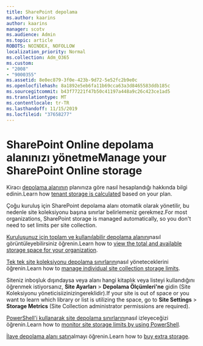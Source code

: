 ```yaml
---
title: SharePoint depolama
ms.author: kaarins
author: kaarins
manager: scotv
ms.audience: Admin
ms.topic: article
ROBOTS: NOINDEX, NOFOLLOW
localization_priority: Normal
ms.collection: Adm_O365
ms.custom:
- "2008"
- "9000355"
ms.assetid: 8e0ec879-3f0e-423b-9d72-5e52fc2b9e0c
ms.openlocfilehash: 8a1892e5eb6fa11b69cca63a3d8465583ddb185c
ms.sourcegitcommit: b43f77221f47b50c41197a448a9c26c423ce1ad5
ms.translationtype: MT
ms.contentlocale: tr-TR
ms.lasthandoff: 11/15/2019
ms.locfileid: "37658277"
---
```

# <a name="manage-your-sharepoint-online-storage"></a><span data-ttu-id="2609c-102">SharePoint Online depolama alanınızı yönetme</span><span class="sxs-lookup"><span data-stu-id="2609c-102">Manage your SharePoint Online storage</span></span>

<span data-ttu-id="2609c-103">Kiracı [depolama alanının](https://docs.microsoft.com/office365/servicedescriptions/sharepoint-online-service-description/sharepoint-online-limits?redirectedfrom=MSDN#limits-by-plan) planınıza göre nasıl hesaplandığı hakkında bilgi edinin.</span><span class="sxs-lookup"><span data-stu-id="2609c-103">Learn how [tenant storage is calculated](https://docs.microsoft.com/office365/servicedescriptions/sharepoint-online-service-description/sharepoint-online-limits?redirectedfrom=MSDN#limits-by-plan) based on your plan.</span></span>

<span data-ttu-id="2609c-104">Çoğu kuruluş için SharePoint depolama alanı otomatik olarak yönetilir, bu nedenle site koleksiyonu başına sınırlar belirlemeniz gerekmez.</span><span class="sxs-lookup"><span data-stu-id="2609c-104">For most organizations, SharePoint storage is managed automatically, so you don't need to set limits per site collection.</span></span>

<span data-ttu-id="2609c-105">[Kuruluşunuz için toplam ve kullanılabilir depolama alanını](https://docs.microsoft.com/sharepoint/manage-site-collection-storage-limits)nasıl görüntüleyebilirsiniz öğrenin.</span><span class="sxs-lookup"><span data-stu-id="2609c-105">Learn how to [view the total and available storage space for your organization](https://docs.microsoft.com/sharepoint/manage-site-collection-storage-limits).</span></span>

<span data-ttu-id="2609c-106">[Tek tek site koleksiyonu depolama sınırlarını](https://docs.microsoft.com/sharepoint/manage-site-collection-storage-limits#manage-individual-site-storage-limits)nasıl yöneteceklerini öğrenin.</span><span class="sxs-lookup"><span data-stu-id="2609c-106">Learn how to [manage individual site collection storage limits](https://docs.microsoft.com/sharepoint/manage-site-collection-storage-limits#manage-individual-site-storage-limits).</span></span>

<span data-ttu-id="2609c-107">Siteniz inboşluk dışındaysa veya alanı hangi kitaplık veya listeyi kullandığını öğrenmek istiyorsanız, **Site Ayarları** > **Depolama Ölçümleri'ne** gidin (Site Koleksiyonu yöneticisiizinizingereklidir).</span><span class="sxs-lookup"><span data-stu-id="2609c-107">If your site is out of space or you want to learn which library or list is utilizing the space, go to **Site Settings** > **Storage Metrics** (Site Collection administrator permissions are required).</span></span>

<span data-ttu-id="2609c-108">[PowerShell'i kullanarak site depolama sınırlarını](https://docs.microsoft.com/sharepoint/manage-site-collection-storage-limits#monitor-site-storage-limits-by-using-powershell)nasıl izleyeceğizi öğrenin.</span><span class="sxs-lookup"><span data-stu-id="2609c-108">Learn how to [monitor site storage limits by using PowerShell](https://docs.microsoft.com/sharepoint/manage-site-collection-storage-limits#monitor-site-storage-limits-by-using-powershell).</span></span>

<span data-ttu-id="2609c-109">[İlave depolama alanı satın](https://docs.microsoft.com/office365/admin/subscriptions-and-billing/add-storage-space)almayı öğrenin.</span><span class="sxs-lookup"><span data-stu-id="2609c-109">Learn how to [buy extra storage](https://docs.microsoft.com/office365/admin/subscriptions-and-billing/add-storage-space).</span></span> 
  